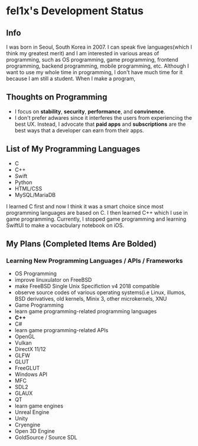 # fel1x's Development Status

## Info
I was born in Seoul, South Korea in 2007. I can speak five languages(which I think my greatest merit) and I am interested in various areas of programming, such as OS programming, game programming, frontend programming, backend programming, mobile programming, etc. Although I want to use my whole time in programming, I don't have much time for it because I am still a student. When I make a program, 

## Thoughts on Programming
 - I focus on **stability**, **security**, **performance**, and **convinence**.
 - I don't prefer adwares since it interferes the users from experiencing the best UX. Instead, I advocate that **paid apps** and **subscriptions** are the best ways that a developer can earn from their apps.

## List of My Programming Languages

- C
- C++
- Swift
- Python
- HTML/CSS
- MySQL/MariaDB

I learned C first and now I think it was a smart choice since most programming languages are based on C. I then learned C++ which I use in game programming. Currently, I stopped game programming and learning SwiftUI to make a vocacbulary notebook on iOS.

## My Plans (Completed Items Are Bolded)
### Learning New Programming Languages / APIs / Frameworks

 - OS Programming
  - improve linuxulator on FreeBSD
  - make FreeBSD Single Unix Specifiction v4 2018 compatible
  - observe source codes of various operating systems(i.e Linux, illumos, BSD derivatives, old kernels, Minix 3, other microkernels, XNU
 - Game Programming
  - learn game programming-related programming languages
   - **C++**
   - C#
  - learn game programming-related APIs
   - OpenGL
   - Vulkan
   - DirectX 11/12
   - GLFW
   - GLUT
   - FreeGLUT
   - Windows API
   - MFC
   - SDL2
   - GLAUX
   - QT
  - learn game engines
   - Unreal Engine
   - Unity
   - Cryengine
   - Open 3D Engine
   - GoldSource / Source SDL

